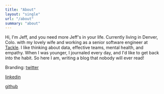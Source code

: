 ```yaml
---
title: "About"
layout: "single"
url: "/about"
summary: "about"
---
```


Hi, I'm Jeff, and you need more Jeff's in your life. Currently living in Denver, Colo. with my lovely wife and working as a senior software engineer at [Tackle](https://tackle.io). I like thinking about data, effective teams, mental health, and empathy. When I was younger, I journaled every day, and I'd like to get back into the habit. So here I am, writing a blog that nobody will ever read!

Branding:
[twitter](https://twitter.com/jefbrr)

[linkedin](https://linkedin.com/in/jeffruane)

[github](https://github.com/jbrr)
